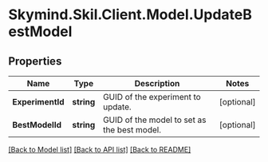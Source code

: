 
# Skymind.Skil.Client.Model.UpdateBestModel

## Properties

Name | Type | Description | Notes
------------ | ------------- | ------------- | -------------
**ExperimentId** | **string** | GUID of the experiment to update. | [optional] 
**BestModelId** | **string** | GUID of the model to set as the best model. | [optional] 

[[Back to Model list]](../README.md#documentation-for-models)
[[Back to API list]](../README.md#documentation-for-api-endpoints)
[[Back to README]](../README.md)

